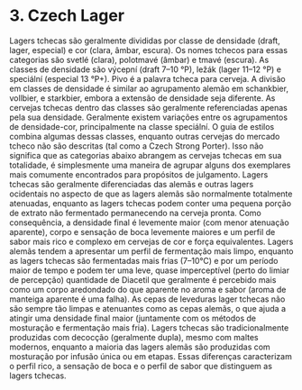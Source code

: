# 3. Czech Lager

Lagers tchecas são geralmente divididas por classe de densidade (draft, lager, especial) e cor (clara, âmbar, escura). Os nomes tchecos para essas categorias são svetlé (clara), polotmavé (âmbar) e tmavé (escura). As classes de densidade são výcepní (draft 7–10 °P), ležák (lager 11–12 °P) e speciální (especial 13 °P+). Pivo é a palavra tcheca para cerveja. A divisão em classes de densidade é similar ao agrupamento alemão em schankbier, vollbier, e starkbier, embora a extensão de densidade seja diferente. As cervejas tchecas dentro das classes são geralmente referenciadas apenas pela sua densidade. Geralmente existem variações entre os agrupamentos de densidade-cor, principalmente na classe speciální. O guia de estilos combina algumas dessas classes, enquanto outras cervejas do mercado tcheco não são descritas (tal como a Czech Strong Porter). Isso não significa que as categorias abaixo abrangem as cervejas tchecas em sua totalidade, é simplesmente uma maneira de agrupar alguns dos exemplares mais comumente encontrados para propósitos de julgamento. Lagers tchecas são geralmente diferenciadas das alemãs e outras lagers ocidentais no aspecto de que as lagers alemãs são normalmente totalmente atenuadas, enquanto as lagers tchecas podem conter uma pequena porção de extrato não fermentado permanecendo na cerveja pronta. Como consequência, a densidade final é levemente maior (com menor atenuação aparente), corpo e sensação de boca levemente maiores e um perfil de sabor mais rico e complexo em cervejas de cor e força equivalentes. Lagers alemãs tendem a apresentar um perfil de fermentação mais limpo, enquanto as lagers tchecas são fermentadas mais frias (7–10°C) e por um período maior de tempo e podem ter uma leve, quase imperceptível (perto do limiar de percepção) quantidade de Diacetil que geralmente é percebido mais como um corpo aredondado do que aparente no aroma e sabor (aroma de manteiga aparente é uma falha). As cepas de leveduras lager tchecas não são sempre tão limpas e atenuantes como as cepas alemãs, o que ajuda a atingir uma densidade final maior (juntamente com os métodos de mosturação e fermentação mais fria). Lagers tchecas são tradicionalmente produzidas com decocção (geralmente dupla), mesmo com maltes modernos, enquanto a maioria das lagers alemãs são produzidas com mosturação por infusão única ou em etapas. Essas diferenças caracterizam o perfil rico, a sensação de boca e o perfil de sabor que distinguem as lagers tchecas.

